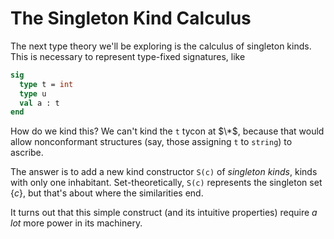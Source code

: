 # The Singleton Kind Calculus

The next type theory we'll be exploring is the calculus of singleton kinds.
This is necessary to represent type-fixed signatures, like

```ocaml
sig
  type t = int
  type u
  val a : t
end
```

How do we kind this? We can't kind the `t` tycon at $\*$, because that would
allow nonconformant structures (say, those assigning `t` to `string`) to
ascribe.

The answer is to add a new kind constructor `S(c)` of *singleton kinds*, kinds
with only one inhabitant. Set-theoretically, `S(c)` represents the singleton
set $\{c\}$, but that's about where the similarities end.

It turns out that this simple construct (and its intuitive properties) require
*a lot* more power in its machinery.

